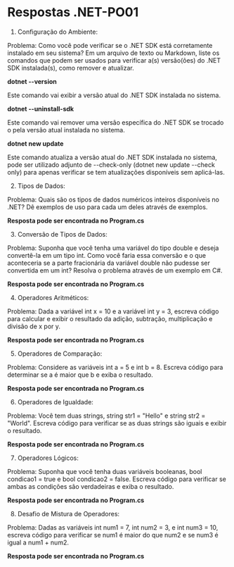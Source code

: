 # Respostas .NET-PO01

1. Configuração do Ambiente:

Problema: Como você pode verificar se o .NET SDK está corretamente instalado em seu sistema? Em um arquivo de texto ou Markdown, liste os comandos que podem ser usados para verificar a(s) versão(ões) do .NET SDK instalada(s), como remover e atualizar.

**dotnet --version**

Este comando vai exibir a versão atual do .NET SDK instalada no sistema.

**dotnet --uninstall-sdk <version>**

Este comando vai remover uma versão específica do .NET SDK se trocado o <version> pela versão atual instalada no sistema.

**dotnet new update**

Este comando atualiza a versão atual do .NET SDK instalada no sistema, pode ser utilizado adjunto de --check-only (dotnet new update --check only) para apenas verificar se tem atualizações disponíveis sem aplicá-las.

2. Tipos de Dados:

Problema: Quais são os tipos de dados numéricos inteiros disponíveis no .NET? Dê exemplos de uso para cada um deles através de exemplos.

**Resposta pode ser encontrada no Program.cs**

3. Conversão de Tipos de Dados:

Problema: Suponha que você tenha uma variável do tipo double e deseja convertê-la em um tipo int. Como você faria essa conversão e o que aconteceria se a parte fracionária da variável double não pudesse ser convertida em um int? Resolva o problema através de um exemplo em C#.

**Resposta pode ser encontrada no Program.cs**

4. Operadores Aritméticos:

Problema: Dada a variável int x = 10 e a variável int y = 3, escreva código para calcular e exibir o resultado da adição, subtração, multiplicação e divisão de x por y.

**Resposta pode ser encontrada no Program.cs**

5. Operadores de Comparação:

Problema: Considere as variáveis int a = 5 e int b = 8. Escreva código para determinar se a é maior que b e exiba o resultado.

**Resposta pode ser encontrada no Program.cs**

6. Operadores de Igualdade:

Problema: Você tem duas strings, string str1 = "Hello" e string str2 = "World". Escreva código para verificar se as duas strings são iguais e exibir o resultado.

**Resposta pode ser encontrada no Program.cs**

7. Operadores Lógicos:

Problema: Suponha que você tenha duas variáveis booleanas, bool condicao1 = true e bool condicao2 = false. Escreva código para verificar se ambas as condições são verdadeiras e exiba o resultado.

**Resposta pode ser encontrada no Program.cs**

8. Desafio de Mistura de Operadores:

Problema: Dadas as variáveis int num1 = 7, int num2 = 3, e int num3 = 10, escreva código para verificar se num1 é maior do que num2 e se num3 é igual a num1 + num2.

**Resposta pode ser encontrada no Program.cs**